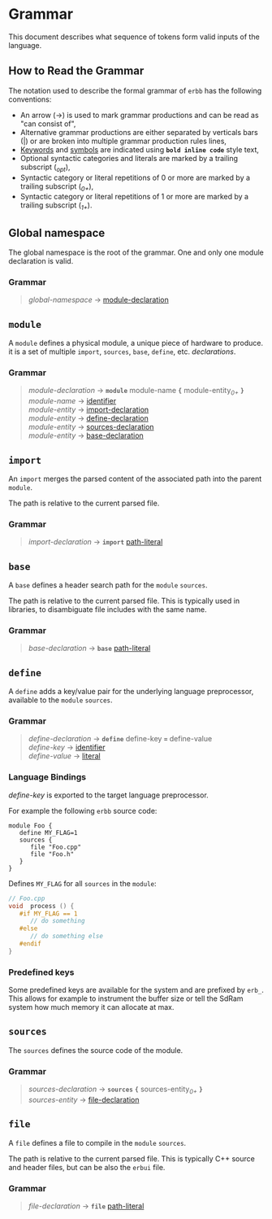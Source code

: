 # Grammar

This document describes what sequence of tokens form valid inputs of the language.


## How to Read the Grammar

The notation used to describe the formal grammar of `erbb` has the following conventions:

- An arrow (→) is used to mark grammar productions and can be read as "can consist of",
- Alternative grammar productions are either separated by verticals bars (|) or are broken into
   multiple grammar production rules lines,
- [Keywords](./lexical.md#keywords) and [symbols](./lexical.md#symbols) are indicated using
   **`bold inline code`** style text,
- Optional syntactic categories and literals are marked by a trailing subscript (<sub>_opt_</sub>),
- Syntactic category or literal repetitions of 0 or more are marked by a trailing subscript (<sub>_0+_</sub>),
- Syntactic category or literal repetitions of 1 or more are marked by a trailing subscript (<sub>_1+_</sub>).


## Global namespace

The global namespace is the root of the grammar. One and only one module declaration is
valid.

### Grammar

> _global-namespace_ → [module-declaration](#module)


## `module`

A `module` defines a physical module, a unique piece of hardware to produce.
it is a set of multiple `import`, `sources`, `base`, `define`, etc. _declarations_.

### Grammar

> _module-declaration_ → **`module`** module-name **`{`** module-entity<sub>_0+_</sub> **`}`** \
> _module-name_ → [identifier](./lexical.md#identifiers) \
> _module-entity_ → [import-declaration](#import) \
> _module-entity_ → [define-declaration](#define) \
> _module-entity_ → [sources-declaration](#sources) \
> _module-entity_ → [base-declaration](#base)


## `import`

An `import` merges the parsed content of the associated path into the parent `module`.

The path is relative to the current parsed file.

### Grammar

> _import-declaration_ → **`import`** [path-literal](./lexical.md#path-literals)


## `base`

A `base` defines a header search path for the `module` `sources`.

The path is relative to the current parsed file.
This is typically used in libraries, to disambiguate file includes with the same name.

### Grammar

> _base-declaration_ → **`base`** [path-literal](./lexical.md#path-literals)


## `define`

A `define` adds a key/value pair for the underlying language preprocessor,
available to the `module` `sources`.

### Grammar

> _define-declaration_ → **`define`** define-key **`=`** define-value \
> _define-key_ → [identifier](./lexical.md#identifiers) \
> _define-value_ → [literal](./lexical.md#literals)

### Language Bindings

_define-key_ is exported to the target language preprocessor.

For example the following `erbb` source code:

```erbb
module Foo {
   define MY_FLAG=1
   sources {
      file "Foo.cpp"
      file "Foo.h"
   }
}
```

Defines `MY_FLAG` for all `sources` in the `module`:

```c++
// Foo.cpp
void  process () {
   #if MY_FLAG == 1
      // do something
   #else
      // do something else
   #endif
}
```

### Predefined keys

Some predefined keys are available for the system and are prefixed by `erb_`. This allows
for example to instrument the buffer size or tell the SdRam system how much memory it
can allocate at max.


## `sources`

The `sources` defines the source code of the module.

### Grammar

> _sources-declaration_ → **`sources`** **`{`** sources-entity<sub>_0+_</sub> **`}`** \
> _sources-entity_ → [file-declaration](#file)


## `file`

A `file` defines a file to compile in the `module` `sources`.

The path is relative to the current parsed file.
This is typically C++ source and header files, but can be also the `erbui` file.

### Grammar

> _file-declaration_ → **`file`** [path-literal](./lexical.md#path-literals)
